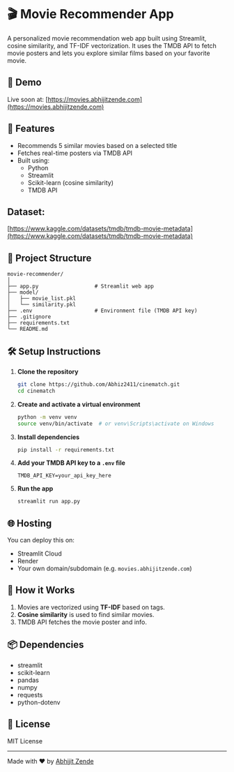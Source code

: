 
# 🎬 Movie Recommender App

A personalized movie recommendation web app built using Streamlit, cosine similarity, and TF-IDF vectorization. It uses the TMDB API to fetch movie posters and lets you explore similar films based on your favorite movie.

## 🚀 Demo

Live soon at: [https://movies.abhijitzende.com](https://movies.abhijitzende.com)

## 📌 Features

- Recommends 5 similar movies based on a selected title
- Fetches real-time posters via TMDB API
- Built using:
  - Python
  - Streamlit
  - Scikit-learn (cosine similarity)
  - TMDB API

## Dataset:

[https://www.kaggle.com/datasets/tmdb/tmdb-movie-metadata](https://www.kaggle.com/datasets/tmdb/tmdb-movie-metadata)

## 📁 Project Structure

```
movie-recommender/
│
├── app.py                  # Streamlit web app
├── model/
│   ├── movie_list.pkl
│   └── similarity.pkl
├── .env                    # Environment file (TMDB API key)
├── .gitignore
├── requirements.txt
└── README.md
```

## 🛠️ Setup Instructions

1. **Clone the repository**
   ```bash
   git clone https://github.com/Abhiz2411/cinematch.git
   cd cinematch
   ```

2. **Create and activate a virtual environment**
   ```bash
   python -m venv venv
   source venv/bin/activate  # or venv\Scripts\activate on Windows
   ```

3. **Install dependencies**
   ```bash
   pip install -r requirements.txt
   ```

4. **Add your TMDB API key to a `.env` file**
   ```env
   TMDB_API_KEY=your_api_key_here
   ```

5. **Run the app**
   ```bash
   streamlit run app.py
   ```

## 🌐 Hosting

You can deploy this on:
- Streamlit Cloud
- Render
- Your own domain/subdomain (e.g. `movies.abhijitzende.com`)

## 🧠 How it Works

1. Movies are vectorized using **TF-IDF** based on tags.
2. **Cosine similarity** is used to find similar movies.
3. TMDB API fetches the movie poster and info.

## 📦 Dependencies

- streamlit
- scikit-learn
- pandas
- numpy
- requests
- python-dotenv

## 📃 License

MIT License

---

Made with ❤️ by [Abhijit Zende](https://abhijitzende.com)
